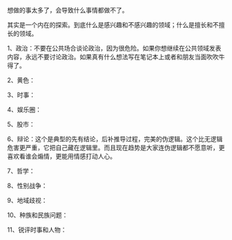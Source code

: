 想做的事太多了，会导致什么事情都做不了。

其实是一个内在的探索。到底什么是感兴趣和不感兴趣的领域；什么是擅长和不擅长的领域。

1、政治：不要在公共场合谈论政治，因为很危险。如果你想继续在公共领域发表内容，永远不要讨论政治。如果真有什么想法写在笔记本上或者和朋友当面吹吹牛得了。

2、黄色：

3、时事：

4、娱乐圈：

5、股市：

6、辩论：这个是典型的先有结论，后补推导过程，完美的伪逻辑。这个比无逻辑危害更严重，它把自己藏在逻辑里。而且现在趋势是大家连伪逻辑都不愿意听，更喜欢看谁会煽情，更能用情感打动人心。

7、哲学：

8、性别战争：

9、地域歧视：

10、种族和民族问题：

11、锐评时事和人物：